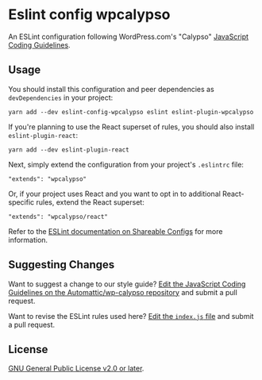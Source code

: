 # Eslint config wpcalypso

An ESLint configuration following WordPress.com's "Calypso" [JavaScript Coding Guidelines](https://github.com/Automattic/wp-calypso/blob/HEAD/docs/coding-guidelines/javascript.md).

## Usage

You should install this configuration and peer dependencies as `devDependencies` in your project:

```
yarn add --dev eslint-config-wpcalypso eslint eslint-plugin-wpcalypso
```

If you're planning to use the React superset of rules, you should also install `eslint-plugin-react`:

```
yarn add --dev eslint-plugin-react
```

Next, simply extend the configuration from your project's `.eslintrc` file:

```
"extends": "wpcalypso"
```

Or, if your project uses React and you want to opt in to additional React-specific rules, extend the React superset:

```
"extends": "wpcalypso/react"
```

Refer to the [ESLint documentation on Shareable Configs](http://eslint.org/docs/developer-guide/shareable-configs) for more information.

## Suggesting Changes

Want to suggest a change to our style guide? [Edit the JavaScript Coding Guidelines on the Automattic/wp-calypso repository](https://github.com/Automattic/wp-calypso/edit/master/docs/coding-guidelines/javascript.md) and submit a pull request.

Want to revise the ESLint rules used here? [Edit the `index.js` file](https://github.com/Automattic/eslint-config-wpcalypso/edit/master/index.js) and submit a pull request.

## License

[GNU General Public License v2.0 or later](https://spdx.org/licenses/GPL-2.0-or-later.html).
